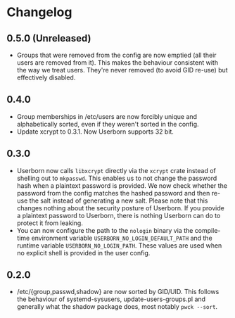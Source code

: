 # Changelog

## 0.5.0 (Unreleased)

- Groups that were removed from the config are now emptied (all their users are
  removed from it). This makes the behaviour consistent with the way we treat
  users. They're never removed (to avoid GID re-use) but effectively disabled.

## 0.4.0

- Group memberships in /etc/users are now forcibly unique and alphabetically
  sorted, even if they weren't sorted in the config.
- Update xcrypt to 0.3.1. Now Userborn supports 32 bit.

## 0.3.0

- Userborn now calls `libxcrypt` directly via the `xcrypt` crate instead of
  shelling out to `mkpasswd`. This enables us to not change the password hash
  when a plaintext password is provided. We now check whether the password from
  the config matches the hashed password and then re-use the salt instead of
  generating a new salt. Please note that this changes nothing about the
  security posture of Userborn. If you provide a plaintext password to
  Userborn, there is nothing Userborn can do to protect it from leaking.
- You can now configure the path to the `nologin` binary via the compile-time
  environment variable `USERBORN_NO_LOGIN_DEFAULT_PATH` and the runtime
  variable `USERBORN_NO_LOGIN_PATH`. These values are used when no explicit
  shell is provided in the user config.

## 0.2.0

- /etc/{group,passwd,shadow} are now sorted by GID/UID. This follows the
  behaviour of systemd-sysusers, update-users-groups.pl and generally what the
  shadow package does, most notably `pwck --sort`.

